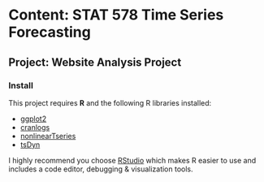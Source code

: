 # Content: STAT 578 Time Series Forecasting
## Project: Website Analysis Project
### Install

This project requires **R** and the following R libraries installed:

- [ggplot2](https://ggplot2.org/)
- [cranlogs](https://cran.r-project.org/web/packages/cranlogs/index.html)
- [nonlinearTseries](https://cran.r-project.org/web/packages/nonlinearTseries/index.html)
- [tsDyn](https://cran.r-project.org/web/packages/tsDyn/index.html)

I highly recommend you choose [RStudio](https://www.rstudio.com/) which makes R easier to use and includes a code editor, debugging & visualization tools.
